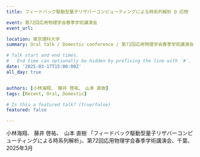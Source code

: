 ```yaml
---
title: フィードバック駆動型量子リザバーコンピューティングによる時系列解析 @ 応物

event: 第72回応用物理学会春季学術講演会
event_url: 

location: 東京理科大学
summary: Oral talk / Domestic conference / 第72回応用物理学会春季学術講演会

# Talk start and end times.
#   End time can optionally be hidden by prefixing the line with `#`.
date: '2025-03-17T15:00:00Z'
all_day: true


authors: [小林海翔、 藤井 啓祐、　山本 直樹]
tags: [Recent, Oral, Domestic]

# Is this a featured talk? (true/false)
featured: false

---
```

小林海翔、 藤井 啓祐、　山本 直樹 「フィードバック駆動型量子リザバーコンピューティングによる時系列解析」、第72回応用物理学会春季学術講演会、千葉、2025年3月